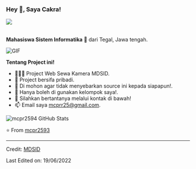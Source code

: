 <!-- <h3 title="hehehe"> Hi there! 👋</h3> -->

<!--
**ZamranxD/ZamranxD** is a ✨ _special_ ✨ repository because its `README.md` (this file) appears on your GitHub profile.

Here are some ideas to get you started:

- 🔭 I’m currently working on ...
- 🌱 I’m currently learning ...
- 👯 I’m looking to collaborate on ...
- 🤔 I’m looking for help with ...
- 💬 Ask me about ...
- 📫 How to reach me: ...
- 😄 Pronouns: ...
- ⚡ Fun fact: ...
-->
<h3 title="hehehe"> Hey 👋, Saya Cakra!</h3>

<img src="https://komarev.com/ghpvc/?username=mcpr2593D&color=blue" align="left">

<br />
<br />

**Mahasiswa Sistem Informatika** 🚀 dari Tegal, Jawa tengah.

 <!-- Currently, I'm a Community Team Member 🙍🏽‍♂️ [@CallmeMehdi](https://github.com/CallmeMehdi), Kaggler 👨🏽‍💻 [@Kaggle](https://www.kaggle.com/mehdimabrouki), and an Artificial Intelligence intern 👨🏽‍💼.  -->

  <img align="left" alt="GIF" src="https://i.pinimg.com/originals/e4/26/70/e426702edf874b181aced1e2fa5c6cde.gif" />
  
<br />

**Tentang Project ini!**

- 👨🏽‍💻 Project Web Sewa Kamera MDSID.
- 🌱 Project bersifa pribadi.
- 🤔 Di mohon agar tidak menyebarkan source ini kepada siapapun!.
- 💼 Hanya boleh di gunakan kelompok saya!.
- 💬 Silahkan bertantanya melalui kontak di bawah!
- 📫 Email saya [mcprr25@gmail.com](mailto:mcprr25@gmail.com).

<img src="https://github-readme-stats.vercel.app/api?username=mcpr2593&show_icons=true&hide_border=true&count_private=true&theme=shades-of-purple&icon_color=fad000" alt="mcpr2594 GitHub Stats">

⭐️ From [mcpr2593](https://github.com/mcpr2593)

---

Credit: [MDSID](https://github.com/mcpr2593)

Last Edited on: 19/06/2022
